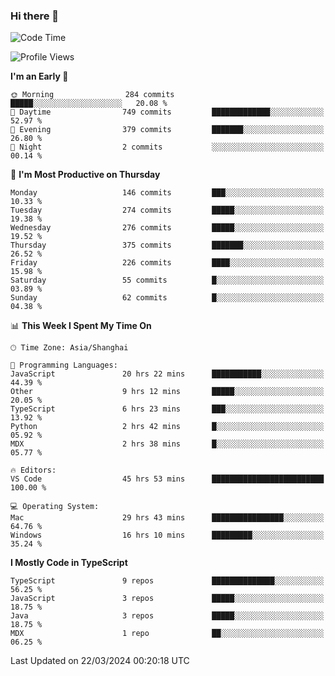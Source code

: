 ### Hi there 👋

<!--
**waynelwz/waynelwz** is a ✨ _special_ ✨ repository because its `README.md` (this file) appears on your GitHub profile.

Here are some ideas to get you started:

- 🔭 I’m currently working on ...
- 🌱 I’m currently learning ...
- 👯 I’m looking to collaborate on ...
- 🤔 I’m looking for help with ...
- 💬 Ask me about ...
- 📫 How to reach me: ...
- 😄 Pronouns: ...
- ⚡ Fun fact: ...
-->

<!--START_SECTION:waka-->
![Code Time](http://img.shields.io/badge/Code%20Time-2%2C631%20hrs%2048%20mins-blue)

![Profile Views](http://img.shields.io/badge/Profile%20Views-1-blue)

**I'm an Early 🐤** 

```text
🌞 Morning                284 commits         █████░░░░░░░░░░░░░░░░░░░░   20.08 % 
🌆 Daytime                749 commits         █████████████░░░░░░░░░░░░   52.97 % 
🌃 Evening                379 commits         ███████░░░░░░░░░░░░░░░░░░   26.80 % 
🌙 Night                  2 commits           ░░░░░░░░░░░░░░░░░░░░░░░░░   00.14 % 
```
📅 **I'm Most Productive on Thursday** 

```text
Monday                   146 commits         ███░░░░░░░░░░░░░░░░░░░░░░   10.33 % 
Tuesday                  274 commits         █████░░░░░░░░░░░░░░░░░░░░   19.38 % 
Wednesday                276 commits         █████░░░░░░░░░░░░░░░░░░░░   19.52 % 
Thursday                 375 commits         ███████░░░░░░░░░░░░░░░░░░   26.52 % 
Friday                   226 commits         ████░░░░░░░░░░░░░░░░░░░░░   15.98 % 
Saturday                 55 commits          █░░░░░░░░░░░░░░░░░░░░░░░░   03.89 % 
Sunday                   62 commits          █░░░░░░░░░░░░░░░░░░░░░░░░   04.38 % 
```


📊 **This Week I Spent My Time On** 

```text
🕑︎ Time Zone: Asia/Shanghai

💬 Programming Languages: 
JavaScript               20 hrs 22 mins      ███████████░░░░░░░░░░░░░░   44.39 % 
Other                    9 hrs 12 mins       █████░░░░░░░░░░░░░░░░░░░░   20.05 % 
TypeScript               6 hrs 23 mins       ███░░░░░░░░░░░░░░░░░░░░░░   13.92 % 
Python                   2 hrs 42 mins       █░░░░░░░░░░░░░░░░░░░░░░░░   05.92 % 
MDX                      2 hrs 38 mins       █░░░░░░░░░░░░░░░░░░░░░░░░   05.77 % 

🔥 Editors: 
VS Code                  45 hrs 53 mins      █████████████████████████   100.00 % 

💻 Operating System: 
Mac                      29 hrs 43 mins      ████████████████░░░░░░░░░   64.76 % 
Windows                  16 hrs 10 mins      █████████░░░░░░░░░░░░░░░░   35.24 % 
```

**I Mostly Code in TypeScript** 

```text
TypeScript               9 repos             ██████████████░░░░░░░░░░░   56.25 % 
JavaScript               3 repos             █████░░░░░░░░░░░░░░░░░░░░   18.75 % 
Java                     3 repos             █████░░░░░░░░░░░░░░░░░░░░   18.75 % 
MDX                      1 repo              ██░░░░░░░░░░░░░░░░░░░░░░░   06.25 % 
```




 Last Updated on 22/03/2024 00:20:18 UTC
<!--END_SECTION:waka-->
